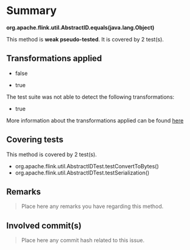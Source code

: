 # Summary
**org.apache.flink.util.AbstractID.equals(java.lang.Object)**

This method is **weak pseudo-tested**.
It is covered by 2 test(s). 


## Transformations applied

- false

- true


The test suite was not able to detect the following transformations:
 * true 


More information about the transformations applied can be found [here](https://github.com/STAMP-project/pitest-descartes)

## Covering tests
This method is covered by 2 test(s).
* org.apache.flink.util.AbstractIDTest.testConvertToBytes()
* org.apache.flink.util.AbstractIDTest.testSerialization()


## Remarks
> Place here any remarks you have regarding this method.

## Involved commit(s)

> Place here any commit hash related to this issue.

